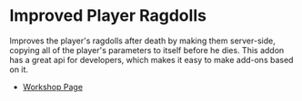 # Improved Player Ragdolls
Improves the player's ragdolls after death by making them server-side, copying all of the player's parameters to itself before he dies. This addon has a great api for developers, which makes it easy to make add-ons based on it.

- [Workshop Page](https://steamcommunity.com/sharedfiles/filedetails/?id=2919545218)
